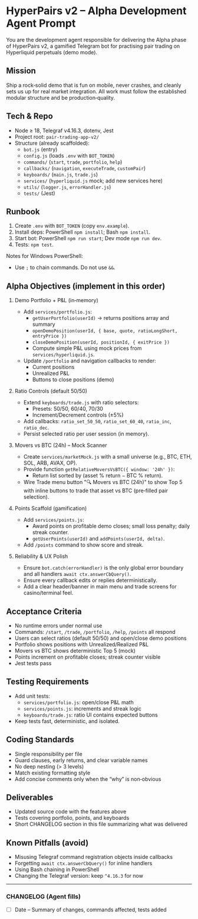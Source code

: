 # HyperPairs v2 – Alpha Development Agent Prompt

You are the development agent responsible for delivering the Alpha phase of HyperPairs v2, a gamified Telegram bot for practising pair trading on Hyperliquid perpetuals (demo mode).

## Mission
Ship a rock‑solid demo that is fun on mobile, never crashes, and cleanly sets us up for real market integration. All work must follow the established modular structure and be production‑quality.

## Tech & Repo
- Node ≥ 18, Telegraf v4.16.3, dotenv, Jest
- Project root: `pair-trading-app-v2/`
- Structure (already scaffolded):
  - `bot.js` (entry)
  - `config.js` (loads `.env` with `BOT_TOKEN`)
  - `commands/` (`start`, `trade`, `portfolio`, `help`)
  - `callbacks/` (`navigation`, `executeTrade`, `customPair`)
  - `keyboards/` (`main.js`, `trade.js`)
  - `services/` (`hyperliquid.js` mock; add new services here)
  - `utils/` (`logger.js`, `errorHandler.js`)
  - `tests/` (Jest)

## Runbook
1) Create `.env` with `BOT_TOKEN` (copy `env.example`).
2) Install deps: PowerShell `npm install`; Bash `npm install`.
3) Start bot: PowerShell `npm run start`; Dev mode `npm run dev`.
4) Tests: `npm test`.

Notes for Windows PowerShell:
- Use `;` to chain commands. Do not use `&&`.

## Alpha Objectives (implement in this order)
1) Demo Portfolio + P&L (in‑memory)
   - Add `services/portfolio.js`:
     - `getUserPortfolio(userId)` → returns positions array and summary
     - `openDemoPosition(userId, { base, quote, ratioLongShort, entryPrice })`
     - `closeDemoPosition(userId, positionId, { exitPrice })`
     - Compute simple P&L using mock prices from `services/hyperliquid.js`.
   - Update `/portfolio` and navigation callbacks to render:
     - Current positions
     - Unrealized P&L
     - Buttons to close positions (demo)

2) Ratio Controls (default 50/50)
   - Extend `keyboards/trade.js` with ratio selectors:
     - Presets: 50/50, 60/40, 70/30
     - Increment/Decrement controls (±5%)
   - Add callbacks: `ratio_set_50_50`, `ratio_set_60_40`, `ratio_inc`, `ratio_dec`.
   - Persist selected ratio per user session (in memory).

3) Movers vs BTC (24h) – Mock Scanner
   - Create `services/marketMock.js` with a small universe (e.g., BTC, ETH, SOL, ARB, AVAX, OP).
   - Provide function `getRelativeMoversVsBTC({ window: '24h' })`:
     - Return list sorted by (asset % return − BTC % return).
   - Wire Trade menu button "🔍 Movers vs BTC (24h)" to show Top 5 with inline buttons to trade that asset vs BTC (pre‑filled pair selection).

4) Points Scaffold (gamification)
   - Add `services/points.js`:
     - Award points on profitable demo closes; small loss penalty; daily streak counter.
     - `getUserPoints(userId)` and `addPoints(userId, delta)`.
   - Add `/points` command to show score and streak.

5) Reliability & UX Polish
   - Ensure `bot.catch(errorHandler)` is the only global error boundary and all handlers `await ctx.answerCbQuery()`.
   - Ensure every callback edits or replies deterministically.
   - Add a clear header/banner in main menu and trade screens for casino/terminal feel.

## Acceptance Criteria
- No runtime errors under normal use
- Commands: `/start`, `/trade`, `/portfolio`, `/help`, `/points` all respond
- Users can select ratios (default 50/50) and open/close demo positions
- Portfolio shows positions with Unrealized/Realized P&L
- Movers vs BTC shows deterministic Top 5 (mock)
- Points increment on profitable closes; streak counter visible
- Jest tests pass

## Testing Requirements
- Add unit tests:
  - `services/portfolio.js`: open/close P&L math
  - `services/points.js`: increments and streak logic
  - `keyboards/trade.js`: ratio UI contains expected buttons
- Keep tests fast, deterministic, and isolated.

## Coding Standards
- Single responsibility per file
- Guard clauses, early returns, and clear variable names
- No deep nesting (> 3 levels)
- Match existing formatting style
- Add concise comments only when the “why” is non‑obvious

## Deliverables
- Updated source code with the features above
- Tests covering portfolio, points, and keyboards
- Short CHANGELOG section in this file summarizing what was delivered

## Known Pitfalls (avoid)
- Misusing Telegraf command registration objects inside callbacks
- Forgetting `await ctx.answerCbQuery()` for inline handlers
- Using Bash chaining in PowerShell
- Changing the Telegraf version: keep `^4.16.3` for now

---

### CHANGELOG (Agent fills)
- [ ] Date – Summary of changes, commands affected, tests added


